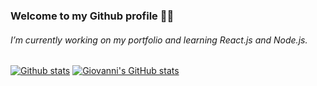 ### Welcome to my Github profile 👋🏽
###### I’m currently working on my portfolio and learning React.js and Node.js.
##

[![Github stats](https://github-readme-stats.vercel.app/api/top-langs/?username=giovannibot&layout=compact&langs_count=6&theme=dark&hide_border=true&hide_title=false&custom_title=Github%20stats&title_color=c9d1d9&bg_color=171c23&text_bold=false&border_radius=30)](https://github.com/giovannibot/github-readme-stats) [![Giovanni's GitHub stats](https://github-readme-stats.vercel.app/api?username=giovannibot&theme=dark&hide_border=true&hide_title=true&include_all_commits=true&count_private=true&ring_color=35c64e&icon_color=35c64e&bg_color=171c23&text_bold=false&show_icons=true&border_radius=30)](https://github.com/giovannibot/github-readme-stats)

